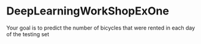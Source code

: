 # DeepLearningWorkShopExOne
Your goal is to predict the number of bicycles that were rented in each day of the testing set
